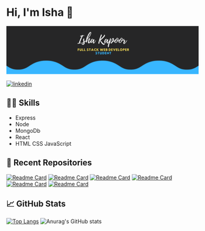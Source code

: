 # Hi, I'm Isha 👋

[![Profile Banner](https://github.com/Isha988/Isha988/blob/main/github%20banner.png)](#)

[![linkedin](https://img.shields.io/badge/linkedin-0A66C2?style=for-the-badge&logo=linkedin&logoColor=white)](https://www.linkedin.com/in/isha-kapoor-b46659230/)

## 👩‍💻 Skills
- Express
- Node
- MongoDb
- React
- HTML CSS JavaScript

## 📁 Recent Repositories 
[![Readme Card](https://github-readme-stats.vercel.app/api/pin/?username=Isha988&theme=dark&repo=plant-store-ecommerce)](https://github.com/Isha988/plant-store-ecommerce)
[![Readme Card](https://github-readme-stats.vercel.app/api/pin/?username=Isha988&theme=dark&repo=plant-store-ecommerce)](https://github.com/Isha988/CodingCity-Blog-App)
[![Readme Card](https://github-readme-stats.vercel.app/api/pin/?username=Isha988&theme=dark&repo=plant-store-ecommerce)](https://github.com/Isha988/DrPro)
[![Readme Card](https://github-readme-stats.vercel.app/api/pin/?username=Isha988&theme=dark&repo=To-Do-App)](https://github.com/Isha988/To-Do-App)
[![Readme Card](https://github-readme-stats.vercel.app/api/pin/?username=Isha988&theme=dark&repo=react-weather-map-app)](https://github.com/Isha988/react-weather-map-app)
[![Readme Card](https://github-readme-stats.vercel.app/api/pin/?username=Isha988&theme=dark&repo=Text-To-Speech-App)](https://github.com/Isha988/Text-To-Speech-App)

## 📈 GitHub Stats
[![Top Langs](https://github-readme-stats.vercel.app/api/top-langs/?username=Isha988&langs_count=8&theme=dark)](https://github.com/Isha988)
![Anurag's GitHub stats](https://github-readme-stats.vercel.app/api?username=Isha988&show_icons=true&theme=dark)
